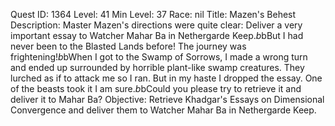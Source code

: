 Quest ID: 1364
Level: 41
Min Level: 37
Race: nil
Title: Mazen's Behest
Description: Master Mazen's directions were quite clear: Deliver a very important essay to Watcher Mahar Ba in Nethergarde Keep.$b$bBut I had never been to the Blasted Lands before! The journey was frightening!$b$bWhen I got to the Swamp of Sorrows, I made a wrong turn and ended up surrounded by horrible plant-like swamp creatures. They lurched as if to attack me so I ran. But in my haste I dropped the essay. One of the beasts took it I am sure.$b$bCould you please try to retrieve it and deliver it to Mahar Ba?
Objective: Retrieve Khadgar's Essays on Dimensional Convergence and deliver them to Watcher Mahar Ba in Nethergarde Keep.
